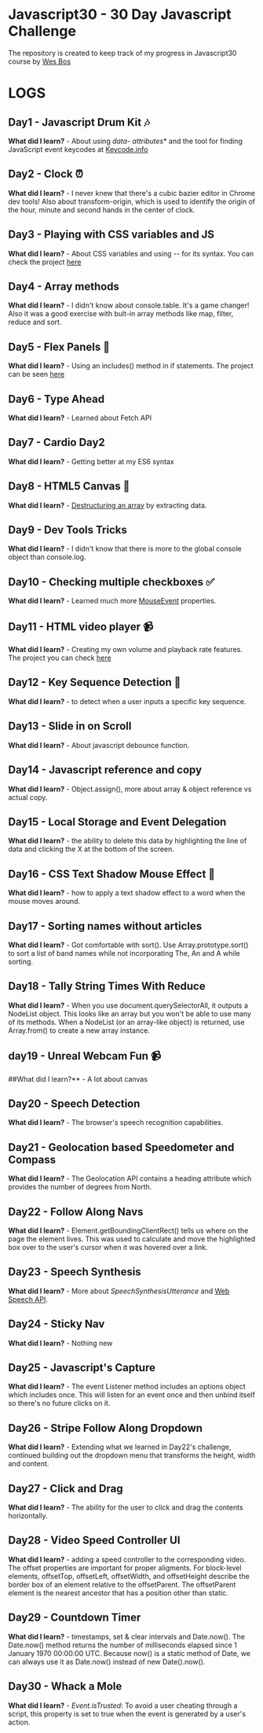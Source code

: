 # Javascript30 - 30 Day Javascript Challenge

The repository is created to keep track of my progress in Javascript30 course by <a href="https://github.com/wesbos">Wes Bos</a>


# LOGS

## Day1 - Javascript Drum Kit :notes:

**What did I learn?** - About using **data-* attributes** and the tool for finding JavaScript event keycodes at <a href="keycode.info">Keycode.info</a> 


## Day2 - Clock :alarm_clock:

**What did I learn?** - I never knew that there's a cubic bazier editor in Chrome dev tools! Also about transform-origin, which is used to identify the origin of the hour, minute and second hands in the center of clock.


## Day3 - Playing with CSS variables and JS

**What did I learn?** - About CSS variables and using -- for its syntax. 
You can check the project <a href="https://codepen.io/HighFlyer/full/MEQZQp/">here</a>


## Day4 - Array methods

**What did I learn?** - I didn't know about console.table. It's a game changer! Also it was a good exercise with bult-in array methods like map, filter, reduce and sort.


## Day5 - Flex Panels :milky_way:

**What did I learn?** - Using an includes() method in if statements. The project can be seen <a href="https://codepen.io/HighFlyer/full/dVeQjX/">here</a>


## Day6 - Type Ahead

**What did I learn?** - Learned about Fetch API


## Day7 - Cardio Day2  

**What did I learn?** - Getting better at my ES6 syntax


## Day8 - HTML5 Canvas :art:

**What did I learn?** - <a href="https://developer.mozilla.org/en-US/docs/Web/JavaScript/Reference/Operators/Destructuring_assignment">Destructuring an array</a> by extracting data.


## Day9 - Dev Tools Tricks

**What did I learn?** - I didn't know that there is more to the global console object than console.log.


## Day10 - Checking multiple checkboxes :white_check_mark:

**What did I learn?** - Learned much more <a href="https://developer.mozilla.org/en-US/docs/Web/API/MouseEvent">MouseEvent</a> properties.


## Day11 - HTML video player :video_camera:

**What did I learn?** - Creating my own volume and playback rate features. The project you can check <a href="https://highflyer910.github.io/video_player/">here</a> 


## Day12 - Key Sequence Detection :rainbow:

**What did I learn?** -  to detect when a user inputs a specific key sequence.


## Day13 - Slide in on Scroll

**What did I learn?** - About javascript debounce function.


## Day14 - Javascript reference and copy

**What did I learn?** - Object.assign(), more about array & object reference vs actual copy.


## Day15 - Local Storage and Event Delegation

**What did I learn?** - the ability to delete this data by highlighting the line of data and clicking the X at the bottom of the screen.


## Day16 - CSS Text Shadow Mouse Effect  :jack_o_lantern: 

**What did I learn?** - how to apply a text shadow effect to a word when the mouse moves around.


## Day17 - Sorting names without articles

**What did I learn?** - Got comfortable with sort(). Use Array.prototype.sort() to sort a list of band names while not incorporating The, An and A while sorting.


## Day18 - Tally String Times With Reduce

**What did I learn?** - When you use document.querySelectorAll, it outputs a NodeList object. This looks like an array but you won't be able to use many of its methods. When a NodeList (or an array-like object) is returned, use Array.from() to create a new array instance.


## day19 - Unreal Webcam Fun :video_camera:

##What did I learn?** - A lot about canvas


## Day20 - Speech Detection

**What did I learn?** - The browser's speech recognition capabilities.


## Day21 - Geolocation based Speedometer and Compass

**What did I learn?** - The Geolocation API contains a heading attribute which provides the number of degrees from North.


## Day22 - Follow Along Navs

**What did I learn?** - Element.getBoundingClientRect() tells us where on the page the element lives. This was used to calculate and move the highlighted box over to the user's cursor when it was hovered over a link.


## Day23 - Speech Synthesis

**What did I learn?** - More about *SpeechSynthesisUtterance* and <a href="https://developer.mozilla.org/en-US/docs/Web/API/Web_Speech_API">Web Speech API</a>.


## Day24 - Sticky Nav

**What did I learn?** - Nothing new


## Day25 - Javascript's Capture

**What did I learn?** - The event Listener method includes an options object which includes once. This will listen for an event once and then unbind itself so there's no future clicks on it.


## Day26 - Stripe Follow Along Dropdown

**What did I learn?** - Extending what we learned in Day22's challenge, continued building out the dropdown menu that transforms the height, width and content.


## Day27 - Click and Drag

**What did I learn?** - The ability for the user to click and drag the contents horizontally.


## Day28 - Video Speed Controller UI

**What did I learn?** - adding a speed controller to the corresponding video. The offset properties are important for proper aligments. For block-level elements, offsetTop, offsetLeft, offsetWidth, and offsetHeight describe the border box of an element relative to the offsetParent. The offsetParent element is the nearest ancestor that has a position other than static.


## Day29 - Countdown Timer

**What did I learn?** - timestamps, set & clear intervals and Date.now(). The Date.now() method returns the number of milliseconds elapsed since 1 January 1970 00:00:00 UTC. Because now() is a static method of Date, we can always use it as Date.now() instead of new Date().now().


## Day30 - Whack a Mole

**What did I learn?** - *Event.isTrusted*: To avoid a user cheating through a script, this property is set to true when the event is generated by a user's action.
 
